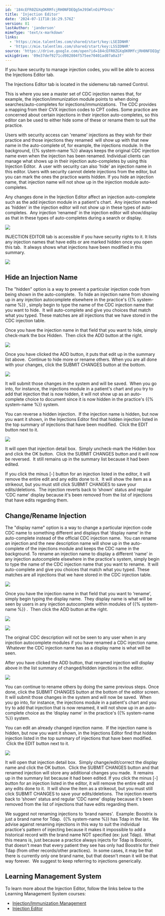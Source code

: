 ```yaml
---
id: '184cEFR0ZGXqOKRMfcjRH0NFDEQg5mJ9SWlnOiPPOnUs'
title: 'Injection Editor'
date: '2024-07-11T18:16:29.576Z'
version: 81
lastAuthor: 'janderson'
mimeType: 'text/x-markdown'
links:
  - 'https://mie.talentlms.com/shared/start/key:LSEIDNHR'
  - 'https://mie.talentlms.com/shared/start/key:LSSIDNHR'
source: 'https://drive.google.com/open?id=184cEFR0ZGXqOKRMfcjRH0NFDEQg5mJ9SWlnOiPPOnUs'
wikigdrive: '09e37def9271cd982804f575ee70401ad07a0a3f'
---
```

If you have security to manage injection codes, you will be able to access the Injections Editor tab.

The Injections Editor tab is located in the sidemenu tab named Control.

This is where you see a master set of CDC injection names that, for example, the injection/immunization module points to when doing searches/auto-completes for injections/immunizations.  The CDC provides a mapping from their CVX injection codes to CPT codes. Some practice are concerned about certain injections in their injection auto-completes, so this editor can be used to either hide some of these or rename them to suit the practice.

Users with security access can 'rename' injections as they wish for their practice and those injections they renamed  will show up with that new name in the auto-complete of, for example, the injections module. In the background, {{% system-name %}} always keeps the original CDC injection name even when the injection has been renamed. Individual clients can manage what shows up in their injection auto-completes by using this Injection Editor.  A user with security can also 'hide' an injection name in this editor. Users with security cannot delete injections from the editor, but you can mark the ones the practice wants hidden. If you hide an injection name, that injection name will not show up in the injection module auto-completes.

Any changes done in the Injection Editor affect an injection auto-complete such as the add injection module in a patient's chart.  Any injection marked as ‘hidden' in the injection editor will not show up in these types of auto-completes.  Any injection ‘renamed' in the injection editor will show/display as that in these types of auto-completes during a search or display.

![](../injection-editor.assets/567383a493643ccf20369454e22bdb40.png)

INJECTION EDITOR tab is accessible if you have security rights to it. It lists any injection names that have edits or are marked hidden once you open this tab.  It always shows what injections have been modified in this summary.

![](../injection-editor.assets/de4cdf01f5376458b164769b119768a6.png)

## Hide an Injection Name

The "hidden" option is a way to prevent a particular injection code from being shown in the auto-complete.  To hide an injection name from showing up in any injection autocomplete elsewhere in the practice's {{% system-name %}} , simply begin to type the name of the CDC injection name that you want to hide.  It will auto-complete and give you choices that match what you typed. These matches are all injections that we have stored in the CDC injection table.

Once you have the injection name in that field that you want to hide, simply check-mark the box Hidden.  Then click the ADD button at the right.

![](../injection-editor.assets/55622555799c01d7c339362f05434d82.png)

Once you have clicked the ADD button, it puts that edit up in the summary list above.  Continue to hide more or rename others. When you are all done with your changes, click the SUBMIT CHANGES button at the bottom.

![](../injection-editor.assets/b451c04986db03ad7524de2447b807f4.png)

It will submit those changes in the system and will be saved.  When you go into, for instance, the injections module in a patient's chart and you try to add that injection that is now hidden, it will not show up as an auto-complete choice to document since it is now hidden in the practice's {{% system-name %}} system.

You can reverse a hidden injection.  If the injection name is hidden, but now you want it shown, in the Injections Editor find that hidden injection listed in the top summary of injections that have been modified.  Click the EDIT button next to it.

![](../injection-editor.assets/9b7fea9e4a6c9d608da907e21925018f.png)

It will open that injection detail box.  Simply uncheck-mark the Hidden box and click the OK button.  Click the SUBMIT CHANGES button and it will now be reversed.  It still remains up in the summary list because it had been edited.

If you click the minus [-] button for an injection listed in the editor, it will remove the entire edit and any edits done to it.  It will show the item as a strikeout, but you must still click SUBMIT CHANGES to save your edits/deletions.  The injection reverts back to ‘shown' status and regular ‘CDC name' display because it's been removed from the list of injections that have edits regarding them.

## Change/Rename Injection

The "display name" option is a way to change a particular injection code CDC name to something different and displays that ‘display name' in the auto-complete instead of the official CDC injection name.  You can rename an injection and the new description name will show up in the auto-complete of the injections module and keeps the CDC name in the background. To rename an injection name to display a different ‘name' in any injection autocomplete elsewhere in the practice's system, simply begin to type the name of the CDC injection name that you want to rename.  It will auto-complete and give you choices that match what you typed. These matches are all injections that we have stored in the CDC injection table.

![](../injection-editor.assets/47a2d53d31c4ed0b947a9351c0bd947d.png)

Once you have the injection name in that field that you want to ‘rename', simply begin typing the display name.  They display name is what will be seen by users in any injection autocomplete within modules of {{% system-name %}} .  Then click the ADD button at the right.

![](../injection-editor.assets/adb0d082a7719786b538e311e5ad81c6.png)

![](../injection-editor.assets/b94606d5b3297b7a10be038a09b0b864.png)

The original CDC description will not be seen to any user when in any injection autocomplete modules if you have renamed a CDC injection name.  Whatever the CDC injection name has as a display name is what will be seen.

After you have clicked the ADD button, that renamed injection will display above in the list summary of changed/hidden injections in the editor.

![](../injection-editor.assets/9608bf1cdaddb1d1983f32a06bdc02e9.png)

You can continue to rename others by doing the same previous steps. Once done, click the SUBMIT CHANGES button at the bottom of the editor screen. It will submit those changes in the system and will now be saved.  When you go into, for instance, the injections module in a patient's chart and you try to add that injection that is now renamed, it will not show up in an auto-complete choice as the ‘display name' in the practice's {{% system-name %}} system.

You can edit an already changed injection name.  If the injection name is hidden, but now you want it shown, in the Injections Editor find that hidden injection listed in the top summary of injections that have been modified.  Click the EDIT button next to it.

![](../injection-editor.assets/17c94477659970432f05589249d9cd3d.png)

It will open that injection detail box.  Simply change/edit/correct the display name and click the OK button.  Click the SUBMIT CHANGES button and that renamed injection will store any additional changes you made.  It remains up in the summary list because it had been edited. If you click the minus [-] button for an injection listed in the editor, it will remove the entire edit and any edits done to it.  It will show the item as a strikeout, but you must still click SUBMIT CHANGES to save your edits/deletions.  The injection reverts back to ‘shown' status and regular ‘CDC name' display because it's been removed from the list of injections that have edits regarding them.

We suggest not renaming injections to ‘brand names'.  Example: Boostrix is just a brand name for Tdap.  {{% system-name %}} has Tdap in the list.  We advise against renaming injections in this way to suit the individual practice's pattern of injecting because it makes it impossible to add a historical record with the brand name NOT specified (ex: just Tdap).  What this means is, just because a practice always injects for Tdap is Boostrix, that doesn't mean that every patient they see has only had Boostrix for their Tdap (from other records/other practices).  In some cases, it may be that there is currently only one brand name, but that doesn't mean it will be that way forever.  We suggest to keep referring to injections generically.

## Learning Management System

To learn more about the Injection Editor, follow the links below to the Learning Management System courses:

* [Injection/Immunization Management](https://mie.talentlms.com/shared/start/key:LSEIDNHR)
* [Injection Editor](https://mie.talentlms.com/shared/start/key:LSSIDNHR)
